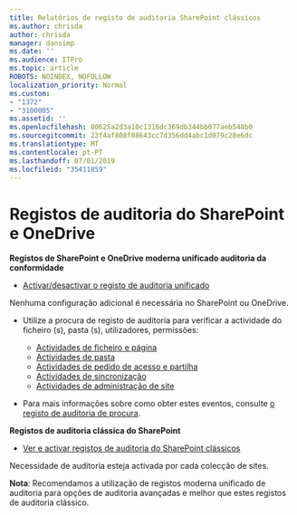 ```yaml
---
title: Relatórios de registo de auditoria SharePoint clássicos
ms.author: chrisda
author: chrisda
manager: dansimp
ms.date: ''
ms.audience: ITPro
ms.topic: article
ROBOTS: NOINDEX, NOFOLLOW
localization_priority: Normal
ms.custom:
- "1372"
- "3100005"
ms.assetid: ''
ms.openlocfilehash: 80625a2d3a10c1316dc369db344bb077aeb548b0
ms.sourcegitcommit: 23f4af808f08643cc7d356dd4abc1d079c28e6dc
ms.translationtype: MT
ms.contentlocale: pt-PT
ms.lasthandoff: 07/01/2019
ms.locfileid: "35411859"
---
```

# <a name="sharepoint-and-onedrive-audit-logs"></a>Registos de auditoria do SharePoint e OneDrive

**Registos de SharePoint e OneDrive moderna unificado auditoria da conformidade**

- [Activar/desactivar o registo de auditoria unificado](https://docs.microsoft.com/en-us/office365/securitycompliance/turn-audit-log-search-on-or-off) 

Nenhuma configuração adicional é necessária no SharePoint ou OneDrive.

- Utilize a procura de registo de auditoria para verificar a actividade do ficheiro (s), pasta (s), utilizadores, permissões:

    - [Actividades de ficheiro e página](https://docs.microsoft.com/en-us/office365/securitycompliance/search-the-audit-log-in-security-and-compliance)
    - [Actividades de pasta](https://docs.microsoft.com/en-us/office365/securitycompliance/search-the-audit-log-in-security-and-compliance#folder-activities)
    - [Actividades de pedido de acesso e partilha](https://docs.microsoft.com/en-us/office365/securitycompliance/search-the-audit-log-in-security-and-compliance#sharing-and-access-request-activities)
    - [Actividades de sincronização](https://docs.microsoft.com/en-us/office365/securitycompliance/search-the-audit-log-in-security-and-compliance#synchronization-activities)
    - [Actividades de administração de site](https://docs.microsoft.com/en-us/office365/securitycompliance/search-the-audit-log-in-security-and-compliance#site-administration-activities)
- Para mais informações sobre como obter estes eventos, consulte [o registo de auditoria de procura](https://docs.microsoft.com/office365/securitycompliance/search-the-audit-log-in-security-and-compliance#search-the-audit-log).

**Registos de auditoria clássica do SharePoint**

- [Ver e activar registos de auditoria do SharePoint clássicos](https://support.office.com/en-us/article/view-audit-log-reports-b37c5869-1b47-4a82-a30d-ea20070fe527)

Necessidade de auditoria esteja activada por cada colecção de sites. 

**Nota**: Recomendamos a utilização de registos moderna unificado de auditoria para opções de auditoria avançadas e melhor que estes registos de auditoria clássico.

